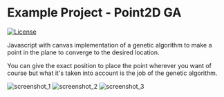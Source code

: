 # Example Project - Point2D GA
[![License](https://img.shields.io/github/license/TobiasBriones/example.cs.optimization.algorithm.web.point2d_ga)](https://github.com/TobiasBriones/example.cs.optimization.algorithm.web.point2d_ga/blob/master/LICENSE)

Javascript with canvas implementation of a genetic algorithm to make a point in the plane to converge to the desired location.

You can give the exact position to place the point wherever you want of course but what it's taken into account is the job of
the genetic algorithm.

![screenshot_1](https://github.com/TobiasBriones/example.cs.optimization.algorithm.web.point2d_ga/blob/master/_repo/assets/screenshot_1.png)
![screenshot_2](https://github.com/TobiasBriones/example.cs.optimization.algorithm.web.point2d_ga/blob/master/_repo/assets/screenshot_2.png)
![screenshot_3](https://github.com/TobiasBriones/example.cs.optimization.algorithm.web.point2d_ga/blob/master/_repo/assets/screenshot_3.png)
